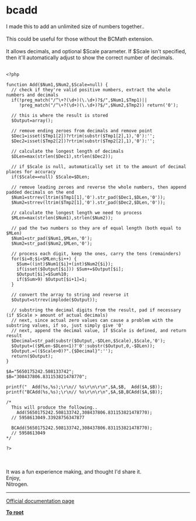 # bcadd



I made this to add an unlimited size of numbers together..<br><br>This could be useful for those without the BCMath extension.<br><br>It allows decimals, and optional $Scale parameter.  If $Scale isn&apos;t specified, then it&apos;ll automatically adjust to show the correct number of decimals.<br><br>

```
<?php

function Add($Num1,$Num2,$Scale=null) {
  // check if they're valid positive numbers, extract the whole numbers and decimals
  if(!preg_match("/^\+?(\d+)(\.\d+)?$/",$Num1,$Tmp1)||
     !preg_match("/^\+?(\d+)(\.\d+)?$/",$Num2,$Tmp2)) return('0');

  // this is where the result is stored
  $Output=array();

  // remove ending zeroes from decimals and remove point
  $Dec1=isset($Tmp1[2])?rtrim(substr($Tmp1[2],1),'0'):'';
  $Dec2=isset($Tmp2[2])?rtrim(substr($Tmp2[2],1),'0'):'';

  // calculate the longest length of decimals
  $DLen=max(strlen($Dec1),strlen($Dec2));

  // if $Scale is null, automatically set it to the amount of decimal places for accuracy
  if($Scale==null) $Scale=$DLen;

  // remove leading zeroes and reverse the whole numbers, then append padded decimals on the end
  $Num1=strrev(ltrim($Tmp1[1],'0').str_pad($Dec1,$DLen,'0'));
  $Num2=strrev(ltrim($Tmp2[1],'0').str_pad($Dec2,$DLen,'0'));

  // calculate the longest length we need to process
  $MLen=max(strlen($Num1),strlen($Num2));

  // pad the two numbers so they are of equal length (both equal to $MLen)
  $Num1=str_pad($Num1,$MLen,'0');
  $Num2=str_pad($Num2,$MLen,'0');

  // process each digit, keep the ones, carry the tens (remainders)
  for($i=0;$i<$MLen;$i++) {
    $Sum=((int)$Num1{$i}+(int)$Num2{$i});
    if(isset($Output[$i])) $Sum+=$Output[$i];
    $Output[$i]=$Sum%10;
    if($Sum>9) $Output[$i+1]=1;
  }

  // convert the array to string and reverse it
  $Output=strrev(implode($Output));

  // substring the decimal digits from the result, pad if necessary (if $Scale > amount of actual decimals)
  // next, since actual zero values can cause a problem with the substring values, if so, just simply give '0'
  // next, append the decimal value, if $Scale is defined, and return result
  $Decimal=str_pad(substr($Output,-$DLen,$Scale),$Scale,'0');
  $Output=(($MLen-$DLen<1)?'0':substr($Output,0,-$DLen));
  $Output.=(($Scale>0)?".{$Decimal}":'');
  return($Output);
}

$A="5650175242.508133742";
$B="308437806.831153821478770";

printf("  Add(%s,%s);\r\n// %s\r\n\r\n",$A,$B,  Add($A,$B));
printf("BCAdd(%s,%s);\r\n// %s\r\n\r\n",$A,$B,BCAdd($A,$B));

/*
  This will produce the following..
    Add(5650175242.508133742,308437806.831153821478770);
  // 5958613049.33928756347877

  BCAdd(5650175242.508133742,308437806.831153821478770);
  // 5958613049
*/

?>
```
<br><br>It was a fun experience making, and thought I&apos;d share it.<br>Enjoy,<br>Nitrogen.  

---

[Official documentation page](https://www.php.net/manual/en/function.bcadd.php)

**[To root](/README.md)**
